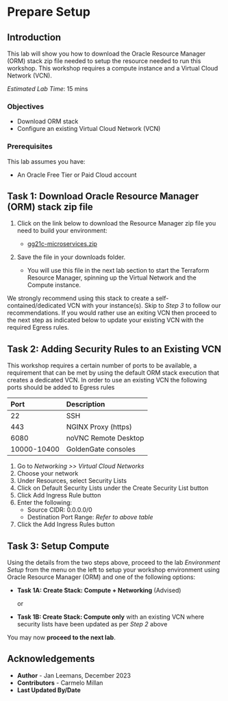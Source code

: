 # Prepare Setup

## Introduction

This lab will show you how to download the Oracle Resource Manager (ORM) stack zip file needed to setup the resource needed to run this workshop. This workshop requires a compute instance and a Virtual Cloud Network (VCN).

*Estimated Lab Time*: 15 mins

### Objectives

- Download ORM stack
- Configure an existing Virtual Cloud Network (VCN)

### Prerequisites

This lab assumes you have:

- An Oracle Free Tier or Paid Cloud account

## Task 1: Download Oracle Resource Manager (ORM) stack zip file

1. Click on the link below to download the Resource Manager zip file you need to build your environment:

    - [gg21c-microservices.zip](https://c4u04.objectstorage.us-ashburn-1.oci.customer-oci.com/p/EcTjWk2IuZPZeNnD_fYMcgUhdNDIDA6rt9gaFj_WZMiL7VvxPBNMY60837hu5hga/n/c4u04/b/livelabsfiles/o/goldengate-library/gg21c-microservices.zip)

2. Save the file in your downloads folder.

    - You will use this file in the next lab section to start the Terraform Resource Manager, spinning up the Virtual Network and the Compute instance.

We strongly recommend using this stack to create a self-contained/dedicated VCN with your instance(s). Skip to *Step 3* to follow our recommendations. If you would rather use an exiting VCN then proceed to the next step as indicated below to update your existing VCN with the required Egress rules.

## Task 2: Adding Security Rules to an Existing VCN

This workshop requires a certain number of ports to be available, a requirement that can be met by using the default ORM stack execution that creates a dedicated VCN. In order to use an existing VCN the following ports should be added to Egress rules

| Port           |Description                            |
| :------------- | :------------------------------------ |
| 22             | SSH                                   |
| 443            | NGINX Proxy (https)                   |
| 6080           | noVNC Remote Desktop                  |
| 10000-10400    | GoldenGate consoles                   |

1. Go to *Networking >> Virtual Cloud Networks*
2. Choose your network
3. Under Resources, select Security Lists
4. Click on Default Security Lists under the Create Security List button
5. Click Add Ingress Rule button
6. Enter the following:
    - Source CIDR: 0.0.0.0/0
    - Destination Port Range: *Refer to above table*
7. Click the Add Ingress Rules button

## Task 3: Setup Compute

Using the details from the two steps above, proceed to the lab *Environment Setup* from the menu on the left to setup your workshop environment using Oracle Resource Manager (ORM) and one of the following options:

- **Task 1A: Create Stack: Compute + Networking** (Advised)

    or

- **Task 1B: Create Stack: Compute only** with an existing VCN where security lists have been updated as per *Step 2* above

You may now **proceed to the next lab**.

## Acknowledgements

- **Author** - Jan Leemans, December 2023
- **Contributors** - Carmelo Millan
- **Last Updated By/Date**
